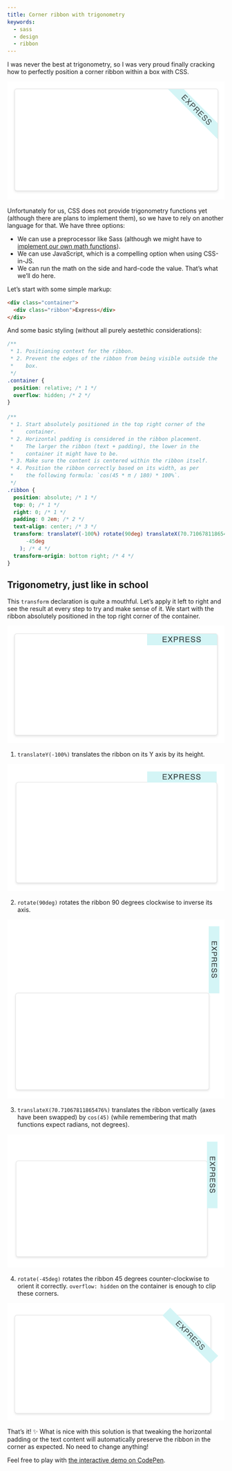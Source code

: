 ```yaml
---
title: Corner ribbon with trigonometry
keywords:
  - sass
  - design
  - ribbon
---
```


I was never the best at trigonometry, so I was very proud finally cracking how to perfectly position a corner ribbon within a box with CSS.

![Colorful corner ribbon saying “Express”](/assets/images/corner-ribbon-with-trigonometry/ribbon.png)

Unfortunately for us, CSS does not provide trigonometry functions yet (although there are plans to implement them), so we have to rely on another language for that. We have three options:

- We can use a preprocessor like Sass (although we might have to [implement our own math functions](https://www.unindented.org/blog/trigonometry-in-sass/)).
- We can use JavaScript, which is a compelling option when using CSS-in-JS.
- We can run the math on the side and hard-code the value. That’s what we’ll do here.

Let’s start with some simple markup:

```html
<div class="container">
  <div class="ribbon">Express</div>
</div>
```

And some basic styling (without all purely aestethic considerations):

```css
/**
 * 1. Positioning context for the ribbon.
 * 2. Prevent the edges of the ribbon from being visible outside the
 *    box.
 */
.container {
  position: relative; /* 1 */
  overflow: hidden; /* 2 */
}

/**
 * 1. Start absolutely positioned in the top right corner of the
 *    container.
 * 2. Horizontal padding is considered in the ribbon placement.
 *    The larger the ribbon (text + padding), the lower in the
 *    container it might have to be.
 * 3. Make sure the content is centered within the ribbon itself.
 * 4. Position the ribbon correctly based on its width, as per
 *    the following formula: `cos(45 * π / 180) * 100%`.
 */
.ribbon {
  position: absolute; /* 1 */
  top: 0; /* 1 */
  right: 0; /* 1 */
  padding: 0 2em; /* 2 */
  text-align: center; /* 3 */
  transform: translateY(-100%) rotate(90deg) translateX(70.71067811865476%) rotate(
      -45deg
    ); /* 4 */
  transform-origin: bottom right; /* 4 */
}
```

## Trigonometry, just like in school

This `transform` declaration is quite a mouthful. Let’s apply it left to right and see the result at every step to try and make sense of it. We start with the ribbon absolutely positioned in the top right corner of the container.

![Ribbon positioned in the top right corner of its container](/assets/images/corner-ribbon-with-trigonometry/ribbon_1.png)

1. `translateY(-100%)` translates the ribbon on its Y axis by its height.

![Ribbon translated on its Y axis by its height](/assets/images/corner-ribbon-with-trigonometry/ribbon_2.png)

2. `rotate(90deg)` rotates the ribbon 90 degrees clockwise to inverse its axis.

![Ribbon rotated 90 degrees to inverse its axis](/assets/images/corner-ribbon-with-trigonometry/ribbon_3.png)

3. `translateX(70.71067811865476%)` translates the ribbon vertically (axes have been swapped) by `cos(45)` (while remembering that math functions expect radians, not degrees).

![Ribbon translated vertically by cos(45)](/assets/images/corner-ribbon-with-trigonometry/ribbon_4.png)

4. `rotate(-45deg)` rotates the ribbon 45 degrees counter-clockwise to orient it correctly. `overflow: hidden` on the container is enough to clip these corners.

![Ribbon rotated -45 degrees](/assets/images/corner-ribbon-with-trigonometry/ribbon_5.png)

That’s it! ✨ What is nice with this solution is that tweaking the horizontal padding or the text content will automatically preserve the ribbon in the corner as expected. No need to change anything!

Feel free to play with [the interactive demo on CodePen](https://codepen.io/KittyGiraudel/pen/ExaeLXW?editors=0100).
